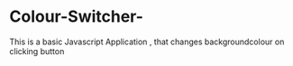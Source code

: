 # Colour-Switcher-
This is a basic Javascript Application , that changes backgroundcolour on clicking button 
